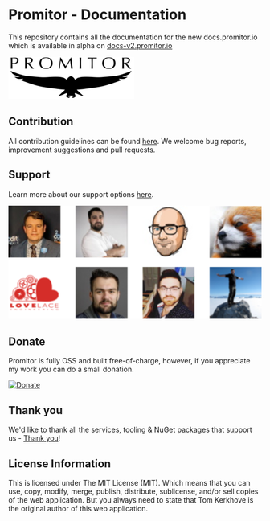 # Promitor - Documentation

This repository contains all the documentation for the new docs.promitor.io which is available in alpha on [docs-v2.promitor.io](https://docs-v2.promitor.io)

![Logo](https://raw.githubusercontent.com/promitor/governance/main/logos/promitor-small.png)

## Contribution

All contribution guidelines can be found [here](./CONTRIBUTING.md). We
welcome bug reports, improvement suggestions and pull requests.

## Support

Learn more about our support options [here](https://github.com/tomkerkhove/promitor/blob/master/SUPPORT.md).

![Sponsors](https://raw.githubusercontent.com/promitor/governance/main/media/sponsor-overview.png)

## Donate

Promitor is fully OSS and built free-of-charge, however, if you appreciate my work
you can do a small donation.

[![Donate](https://img.shields.io/badge/Donate%20via-GitHub-blue.svg?style=flat-square)](https://github.com/sponsors/promitor)

## Thank you

We'd like to thank all the services, tooling & NuGet packages that support us -
 [Thank you](https://promitor.io/thank-you)!

## License Information

This is licensed under The MIT License (MIT). Which means that you can use, copy,
modify, merge, publish, distribute, sublicense, and/or sell copies of the web
application. But you always need to state that Tom Kerkhove is the original author
of this web application.
